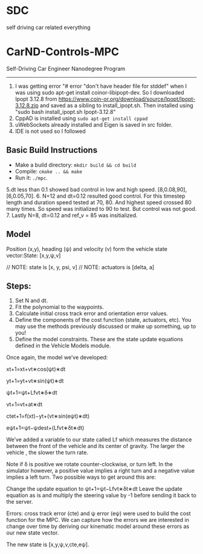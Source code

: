 # SDC
self driving car related everything

# CarND-Controls-MPC
Self-Driving Car Engineer Nanodegree Program

---

1. I was getting error "# error "don't have header file for stddef" when I was using sudo apt-get install coinor-libipopt-dev. So I downloaded Ipopt 3.12.8 from https://www.coin-or.org/download/source/Ipopt/Ipopt-3.12.8.zip and saved as a sibling to install_ipopt.sh. Then installed using "sudo bash install_ipopt.sh Ipopt-3.12.8"
2. CppAD is installed using `sudo apt-get install cppad`
3. uWebSockets already installed and Eigen is saved in src folder.
4. IDE is not used so I followed 

## Basic Build Instructions


* Make a build directory: `mkdir build && cd build`
* Compile: `cmake .. && make`
* Run it: `./mpc`.


5.dt less than 0.1 showed bad control in low and high speed. [8,0.08,90],[6,0.05,70].
6. N=12 and dt=0.12 resulted good control. For this timestep length and duration speed tested at 70, 80. And highest speed crossed 80 many times. So speed was initialized to 90 to test. But control was not good.
7. Lastly N=8, dt=0.12 and ref_v = 85 was insitialized.

## Model

Position (x,y), heading (ψ) and velocity (v) form the vehicle state vector:State: [x,y,ψ,v] 

// NOTE: state is [x, y, psi, v]
// NOTE: actuators is [delta, a]

## Steps:

1. Set N and dt.
2. Fit the polynomial to the waypoints.
3. Calculate initial cross track error and orientation error values.
4. Define the components of the cost function (state, actuators, etc). You may use the methods previously discussed or make up something, up to you!
5. Define the model constraints. These are the state update equations defined in the Vehicle Models module.

Once again, the model we’ve developed:

x​t+1​​=x​t​​+v​t​​∗cos(ψ​t​​)∗dt

y​t+1​​=y​t​​+v​t​​∗sin(ψ​t​​)∗dt

ψ​t+1​​=ψ​t​​+​L​f​​​​v​t​​​​∗δ∗dt

v​t+1​​=v​t​​+a​t​​∗dt

cte​t+1​​=f(x​t​​)−y​t​​+(v​t​​∗sin(eψ​t​​)∗dt)

eψ​t+1​​=ψ​t​​−ψdes​t​​+(​L​f​​​​v​t​​​​∗δ​t​​∗dt)

We’ve added a variable to our state called L​f​​ which measures the distance between the front of the vehicle and its center of gravity. The larger the vehicle , the slower the turn rate.

Note if δ is positive we rotate counter-clockwise, or turn left. In the simulator however, a positive value implies a right turn and a negative value implies a left turn. Two possible ways to get around this are:

Change the update equation to ψ​t+1​​=ψ​t​​−​L​f​​​​v​t​​​​∗δ​t​​∗dt
Leave the update equation as is and multiply the steering value by -1 before sending it back to the server.

Errors: cross track error (cte) and ψ error (eψ) were used to build the cost function for the MPC. We can capture how the errors we are interested in change over time by deriving our kinematic model around these errors as our new state vector.

The new state is [x,y,ψ,v,cte,eψ].

